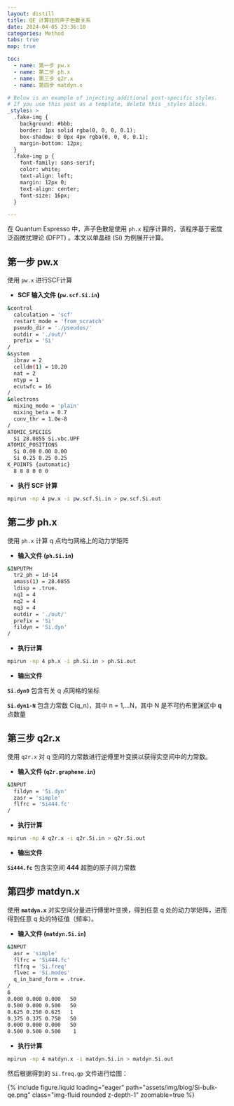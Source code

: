 ```yaml
---
layout: distill
title: QE 计算硅的声子色散关系
date: 2024-04-05 23:36:10
categories: Method
tabs: true
map: true

toc:
  - name: 第一步 pw.x
  - name: 第二步 ph.x
  - name: 第三步 q2r.x
  - name: 第四步 matdyn.x

# Below is an example of injecting additional post-specific styles.
# If you use this post as a template, delete this _styles block.
_styles: >
  .fake-img {
    background: #bbb;
    border: 1px solid rgba(0, 0, 0, 0.1);
    box-shadow: 0 0px 4px rgba(0, 0, 0, 0.1);
    margin-bottom: 12px;
  }
  .fake-img p {
    font-family: sans-serif;
    color: white;
    text-align: left;
    margin: 12px 0;
    text-align: center;
    font-size: 16px;
  }

---
```



在 Quantum Espresso 中，声子色散是使用 `ph.x` 程序计算的，该程序基于密度泛函微扰理论 (DFPT) 。本文以单晶硅 (Si) 为例展开计算。

## 第一步 pw.x

使用 `pw.x` 进行SCF计算

- **SCF 输入文件 (`pw.scf.Si.in`)**

```bash
&control
  calculation = 'scf'
  restart_mode = 'from_scratch'
  pseudo_dir = './pseudos/'
  outdir = './out/'
  prefix = 'Si'
/
&system
  ibrav = 2
  celldm(1) = 10.20
  nat = 2
  ntyp = 1
  ecutwfc = 16
/
&electrons
  mixing_mode = 'plain'
  mixing_beta = 0.7
  conv_thr = 1.0e-8
/
ATOMIC_SPECIES
  Si 28.0855 Si.vbc.UPF
ATOMIC_POSITIONS
  Si 0.00 0.00 0.00
  Si 0.25 0.25 0.25
K_POINTS {automatic}
  8 8 8 0 0 0
```

- **执行 SCF 计算**

```bash
mpirun -np 4 pw.x -i pw.scf.Si.in > pw.scf.Si.out
```

## 第二步 ph.x

使用 `ph.x` 计算 q 点均匀网格上的动力学矩阵

- **输入文件 (`ph.Si.in`)**

```bash
&INPUTPH
  tr2_ph = 1d-14
  amass(1) = 28.0855
  ldisp = .true.
  nq1 = 4
  nq2 = 4
  nq3 = 4
  outdir = './out/'
  prefix = 'Si'
  fildyn = 'Si.dyn'
/
```

- **执行计算**

```bash
mpirun -np 4 ph.x -i ph.Si.in > ph.Si.out
```

- **输出文件**

**`Si.dyn0`** 包含有关 q 点网格的坐标

**`Si.dyn1-N`** 包含力常数 C(q_n)，其中 n = 1,...N，其中 N 是不可约布里渊区中 **q** 点数量

## 第三步 q2r.x

使用 `q2r.x` 对 q 空间的力常数进行逆傅里叶变换以获得实空间中的力常数。

- **输入文件 (`q2r.graphene.in`)**

```bash
&INPUT
  fildyn = 'Si.dyn'
  zasr = 'simple' 
  flfrc = 'Si444.fc'
/
```

- **执行计算**

```bash
mpirun -np 4 q2r.x -i q2r.Si.in > q2r.Si.out
```

- **输出文件**

**`Si444.fc`** 包含实空间 **4*4*4** 超胞的原子间力常数

## 第四步 matdyn.x

使用 **`matdyn.x`** 对实空间分量进行傅里叶变换，得到任意 q 处的动力学矩阵，进而得到任意 q 处的特征值（频率）。

- **输入文件 (`matdyn.Si.in`)**

```bash
&INPUT
  asr = 'simple'  
  flfrc = 'Si444.fc'
  flfrq = 'Si.freq'  
  flvec = 'Si.modes' 
  q_in_band_form = .true.
/
6
0.000 0.000 0.000   50
0.500 0.000 0.500   50
0.625 0.250 0.625   1
0.375 0.375 0.750   50
0.000 0.000 0.000   50
0.500 0.500 0.500    1
```

- **执行计算**

```bash
mpirun -np 4 matdyn.x -i matdyn.Si.in > matdyn.Si.out
```

然后根据得到的 `Si.freq.gp` 文件进行绘图：

<div class="row">
    <div class="col-md-8 text-center">
        {% include figure.liquid loading="eager" path="assets/img/blog/Si-bulk-qe.png" class="img-fluid rounded z-depth-1" zoomable=true %}
    </div>
</div>